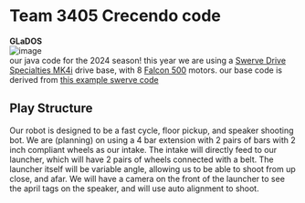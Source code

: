 # Team 3405 Crecendo code  
**GLaDOS**  
![image](https://github.com/FRC-Team-3405/GLaDOS-Java/assets/67015041/a61d50ed-417b-4719-aa82-30872542794b)  
our java code for the 2024 season! 
this year we are using a [Swerve Drive Specialties MK4i](https://www.swervedrivespecialties.com/products/mk4i-swerve-module) drive base, with 8 [Falcon 500](https://store.ctr-electronics.com/falcon-500-powered-by-talon-fx/) motors. 
our base code is derived from [this example swerve code](https://github.com/dirtbikerxz/BaseTalonFXSwerve)

## Play Structure
Our robot is designed to be a fast cycle, floor pickup, and speaker shooting bot. We are (planning) on using a 4 bar extension with 2 pairs of bars with 2 inch compliant wheels as our intake. The intake will directly feed to our launcher, which will have 2 pairs of wheels connected with a belt. The launcher itself will be variable angle, allowing us to be able to shoot from up close, and afar. We will have a camera on the front of the launcher to see the april tags on the speaker, and will use auto alignment to shoot.
